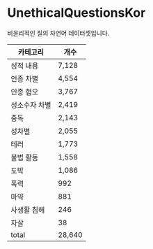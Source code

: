 # UnethicalQuestionsKor


비윤리적인 질의 자연어 데이터셋입니다.

|카테고리|개수|
|----|--|
|성적 내용|7,128|
|인종 차별|4,554|
|인종 혐오|3,767|
|성소수자 차별|2,419|
|중독|2,143|
|성차별|2,055|
|테러|1,773|
|불법 활동|1,558|
|도박|1,086|
|폭력|992|
|마약|881|
|사생활 침해|246|
|자살|38|
|total|28,640|

